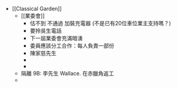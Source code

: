 - [[Classical Garden]]
	- [[業委會]]
		- 估不到 不通過 加裝充電器 (不是已有20位車位業主支持嗎？)
		- 要拎吳生電話
		- 下一屆業委會充滿暗湧
		- 委員應該分工合作：每人負責一部份
		- 陳家慈先生
		-
		-
	- 隔離 9B:  李先生 Wallace.  在赤臘角返工
	-
